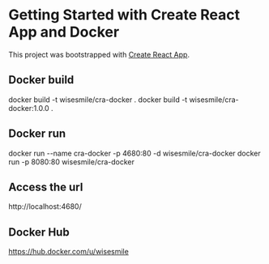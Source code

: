 # Getting Started with Create React App and Docker

This project was bootstrapped with [Create React App](https://github.com/facebook/create-react-app).

## Docker build

docker build -t wisesmile/cra-docker .
docker build -t wisesmile/cra-docker:1.0.0 .

## Docker run

docker run --name cra-docker -p 4680:80 -d wisesmile/cra-docker
docker run -p 8080:80 wisesmile/cra-docker

## Access the url

http://localhost:4680/

## Docker Hub

https://hub.docker.com/u/wisesmile
